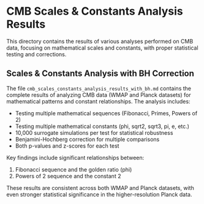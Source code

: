 # CMB Scales & Constants Analysis Results

This directory contains the results of various analyses performed on CMB data, focusing on mathematical scales and constants, with proper statistical testing and corrections.

## Scales & Constants Analysis with BH Correction

The file `cmb_scales_constants_analysis_results_with_bh.md` contains the complete results of analyzing CMB data (WMAP and Planck datasets) for mathematical patterns and constant relationships. The analysis includes:

- Testing multiple mathematical sequences (Fibonacci, Primes, Powers of 2)
- Testing multiple mathematical constants (phi, sqrt2, sqrt3, pi, e, etc.)
- 10,000 surrogate simulations per test for statistical robustness
- Benjamini-Hochberg correction for multiple comparisons
- Both p-values and z-scores for each test

Key findings include significant relationships between:
1. Fibonacci sequence and the golden ratio (phi)
2. Powers of 2 sequence and the constant 2

These results are consistent across both WMAP and Planck datasets, with even stronger statistical significance in the higher-resolution Planck data.
